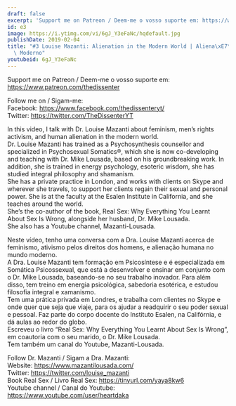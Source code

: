 ```yaml
---
draft: false
excerpt: 'Support me on Patreon / Deem-me o vosso suporte em: https://www.patreon.com/thedissenter'
id: e3
image: https://i.ytimg.com/vi/6gJ_Y3eFaNc/hqdefault.jpg
publishDate: 2019-02-04
title: "#3 Louise Mazanti: Alienation in the Modern World | Aliena\xE7\xE3o no Mundo\
  \ Moderno"
youtubeid: 6gJ_Y3eFaNc
---
```

Support me on Patreon / Deem-me o vosso suporte em: https://www.patreon.com/thedissenter

Follow me on / Sigam-me:  
Facebook: https://www.facebook.com/thedissenteryt/  
Twitter: https://twitter.com/TheDissenterYT

In this video, I talk with Dr. Louise Mazanti about feminism, men’s rights activism, and human alienation in the modern world.  
Dr. Louise Mazanti has trained as a Psychosynthesis counsellor and specialized in Psychosexual Somatics®, which she is now co-developing and teaching with Dr. Mike Lousada, based on his groundbreaking work. In addition, she is trained in energy psychology, esoteric wisdom, she has studied integral philosophy and shamanism.  
She has a private practice in London, and works with clients on Skype and wherever she travels, to support her clients regain their sexual and personal power. She is at the faculty at the Esalen Institute in California, and she teaches around the world.  
She’s the co-author of the book, Real Sex: Why Everything You Learnt About Sex Is Wrong, alongside her husband, Dr. Mike Lousada.   
She also has a Youtube channel, Mazanti-Lousada.

Neste vídeo, tenho uma conversa com a Dra. Louise Mazanti acerca de feminismo, ativismo pelos direitos dos homens, e alienação humana no mundo moderno.  
A Dra. Louise Mazanti tem formação em Psicosíntese e é especializada em Somática Psicossexual, que está a desenvolver e ensinar em conjunto com o Dr. Mike Lousada, baseando-se no seu trabalho inovador. Para além disso, tem treino em energia psicológica, sabedoria esotérica, e estudou filosofia integral e xamanismo.  
Tem uma prática privada em Londres, e trabalha com clientes no Skype e onde quer que seja que viaje, para os ajudar a readquirir o seu poder sexual e pessoal. Faz parte do corpo docente do Instituto Esalen, na Califórnia, e dá aulas ao redor do globo.  
Escreveu o livro “Real Sex: Why Everything You Learnt About Sex Is Wrong”, em coautoria com o seu marido, o Dr. Mike Lousada.  
Tem também um canal do Youtube, Mazanti-Lousada.

Follow Dr. Mazanti / Sigam a Dra. Mazanti:   
Website: https://www.mazantilousada.com/  
Twitter: https://twitter.com/louise_mazanti  
Book Real Sex / Livro Real Sex: https://tinyurl.com/yaya8kw6  
Youtube channel / Canal do Youtube: https://www.youtube.com/user/heartdaka